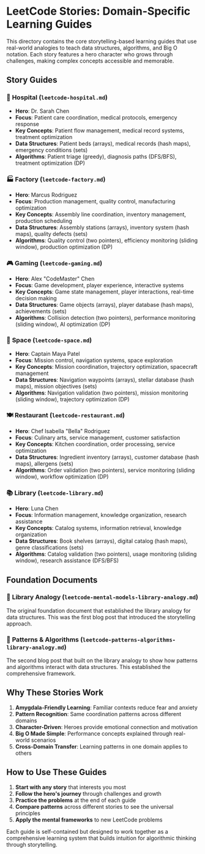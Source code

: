 # LeetCode Stories: Domain-Specific Learning Guides

This directory contains the core storytelling-based learning guides that use real-world analogies to teach data structures, algorithms, and Big O notation. Each story features a hero character who grows through challenges, making complex concepts accessible and memorable.

## Story Guides

### 🏥 **Hospital** (`leetcode-hospital.md`)
- **Hero**: Dr. Sarah Chen
- **Focus**: Patient care coordination, medical protocols, emergency response
- **Key Concepts**: Patient flow management, medical record systems, treatment optimization
- **Data Structures**: Patient beds (arrays), medical records (hash maps), emergency conditions (sets)
- **Algorithms**: Patient triage (greedy), diagnosis paths (DFS/BFS), treatment optimization (DP)

### 🏭 **Factory** (`leetcode-factory.md`)
- **Hero**: Marcus Rodriguez
- **Focus**: Production management, quality control, manufacturing optimization
- **Key Concepts**: Assembly line coordination, inventory management, production scheduling
- **Data Structures**: Assembly stations (arrays), inventory system (hash maps), quality defects (sets)
- **Algorithms**: Quality control (two pointers), efficiency monitoring (sliding window), production optimization (DP)

### 🎮 **Gaming** (`leetcode-gaming.md`)
- **Hero**: Alex "CodeMaster" Chen
- **Focus**: Game development, player experience, interactive systems
- **Key Concepts**: Game state management, player interactions, real-time decision making
- **Data Structures**: Game objects (arrays), player database (hash maps), achievements (sets)
- **Algorithms**: Collision detection (two pointers), performance monitoring (sliding window), AI optimization (DP)

### 🚀 **Space** (`leetcode-space.md`)
- **Hero**: Captain Maya Patel
- **Focus**: Mission control, navigation systems, space exploration
- **Key Concepts**: Mission coordination, trajectory optimization, spacecraft management
- **Data Structures**: Navigation waypoints (arrays), stellar database (hash maps), mission objectives (sets)
- **Algorithms**: Navigation validation (two pointers), mission monitoring (sliding window), trajectory optimization (DP)

### 🍽️ **Restaurant** (`leetcode-restaurant.md`)
- **Hero**: Chef Isabella "Bella" Rodriguez
- **Focus**: Culinary arts, service management, customer satisfaction
- **Key Concepts**: Kitchen coordination, order processing, service optimization
- **Data Structures**: Ingredient inventory (arrays), customer database (hash maps), allergens (sets)
- **Algorithms**: Order validation (two pointers), service monitoring (sliding window), workflow optimization (DP)

### 📚 **Library** (`leetcode-library.md`)
- **Hero**: Luna Chen
- **Focus**: Information management, knowledge organization, research assistance
- **Key Concepts**: Catalog systems, information retrieval, knowledge organization
- **Data Structures**: Book shelves (arrays), digital catalog (hash maps), genre classifications (sets)
- **Algorithms**: Catalog validation (two pointers), usage monitoring (sliding window), research assistance (DFS/BFS)

## Foundation Documents

### 📖 **Library Analogy** (`leetcode-mental-models-library-analogy.md`)
The original foundation document that established the library analogy for data structures. This was the first blog post that introduced the storytelling approach.

### 🔗 **Patterns & Algorithms** (`leetcode-patterns-algorithms-library-analogy.md`)
The second blog post that built on the library analogy to show how patterns and algorithms interact with data structures. This established the comprehensive framework.

## Why These Stories Work

1. **Amygdala-Friendly Learning**: Familiar contexts reduce fear and anxiety
2. **Pattern Recognition**: Same coordination patterns across different domains
3. **Character-Driven**: Heroes provide emotional connection and motivation
4. **Big O Made Simple**: Performance concepts explained through real-world scenarios
5. **Cross-Domain Transfer**: Learning patterns in one domain applies to others

## How to Use These Guides

1. **Start with any story** that interests you most
2. **Follow the hero's journey** through challenges and growth
3. **Practice the problems** at the end of each guide
4. **Compare patterns** across different stories to see the universal principles
5. **Apply the mental frameworks** to new LeetCode problems

Each guide is self-contained but designed to work together as a comprehensive learning system that builds intuition for algorithmic thinking through storytelling.
